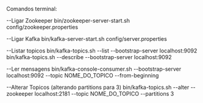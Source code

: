 Comandos terminal:

--Ligar Zookeeper
bin/zookeeper-server-start.sh config/zookeeper.properties

--Ligar Kafka
bin/kafka-server-start.sh config/server.properties

--Listar topicos
bin/kafka-topics.sh --list --bootstrap-server localhost:9092
bin/kafka-topics.sh --describe --bootstrap-server localhost:9092

--Ler mensagens 
bin/kafka-console-consumer.sh --bootstrap-server localhost:9092 --topic NOME_DO_TOPICO --from-beginning

--Alterar Topicos (alterando partitions para 3)
bin/kafka-topics.sh --alter --zookeeper localhost:2181 --topic NOME_DO_TOPICO --partitions 3 
